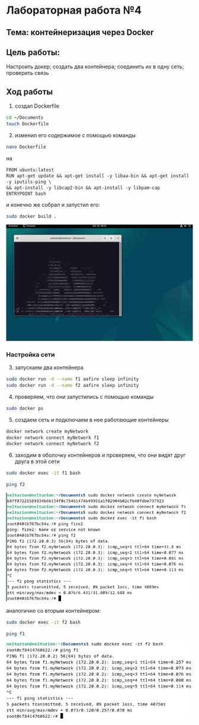# Лабораторная работа №4

## Тема: контейнеризация через Docker

## Цель работы:

Настроить докер; создать два контейнера; соединить их в одну сеть; проверить связь

## Ход работы

1) создал Dockerfile
```bash
cd ~/Documents
touch Dockerfile
```

2) изменил его содержимое с помощью команды 
```bash
nano Dockerfile
```
на 
```docker
FROM ubuntu:latest
RUN apt-get update && apt-get install -y libaa-bin && apt-get install -y iputils-ping \ 
&& apt-install -y libcap2-bin && apt-install -y libpam-cap
ENTRYPOINT bash
```

и конечно же собрал и запустил его:
```bash
sudo docker build .
```
![it's just a burning memory](./src/aafire1.png)

### Настройка сети
3) запускаем два контейнера
```bash
sudo docker run -d --name f1 aafire sleep infinity
sudo docker run -d --name f2 aafire sleep infinity
```
4) проверяем, что они запустились с помощью команды
```bash
sudo docker ps
```

5) создаем сеть и подключаем в нее работающие контейнеры
```bash
docker network create myNetwork
docker network connect myNetwork f1
docker network connect myNetwork f2
```
6) заходим в оболочку контейнеров и проверяем, что они видят друг друга в этой сети
```bash
sudo docker exec -it f1 bash
```
```bash
ping f2
```

![net1-2](./src/pingf1-2.png)

аналогично со вторым контейнером:
```bash
sudo docker exec -it f2 bash
```
```bash
ping f1
```

![net2-1](./src/pingf2-1.png)
